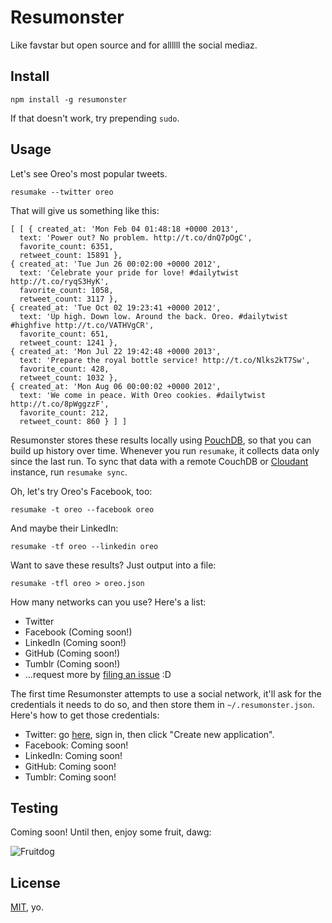 # Resumonster

Like favstar but open source and for allllll the social mediaz.

## Install

    npm install -g resumonster

If that doesn't work, try prepending `sudo`.

## Usage

Let's see Oreo's most popular tweets.

    resumake --twitter oreo

That will give us something like this:

    [ [ { created_at: 'Mon Feb 04 01:48:18 +0000 2013',
      text: 'Power out? No problem. http://t.co/dnQ7pOgC',
      favorite_count: 6351,
      retweet_count: 15891 },
    { created_at: 'Tue Jun 26 00:02:00 +0000 2012',
      text: 'Celebrate your pride for love! #dailytwist http://t.co/ryqS3HyK',
      favorite_count: 1058,
      retweet_count: 3117 },
    { created_at: 'Tue Oct 02 19:23:41 +0000 2012',
      text: 'Up high. Down low. Around the back. Oreo. #dailytwist #highfive http://t.co/VATHVgCR',
      favorite_count: 651,
      retweet_count: 1241 },
    { created_at: 'Mon Jul 22 19:42:48 +0000 2013',
      text: 'Prepare the royal bottle service! http://t.co/Nlks2kT7Sw',
      favorite_count: 428,
      retweet_count: 1032 },
    { created_at: 'Mon Aug 06 00:00:02 +0000 2012',
      text: 'We come in peace. With Oreo cookies. #dailytwist http://t.co/8pWggzzF',
      favorite_count: 212,
      retweet_count: 860 } ] ]

Resumonster stores these results locally using [PouchDB](http://pouchdb.com/), so that you can build up history over time. Whenever you run `resumake`, it collects data only since the last run. To sync that data with a remote CouchDB or [Cloudant](https://cloudant.com/) instance, run `resumake sync`.

Oh, let's try Oreo's Facebook, too:

    resumake -t oreo --facebook oreo

And maybe their LinkedIn:

    resumake -tf oreo --linkedin oreo

Want to save these results? Just output into a file:

    resumake -tfl oreo > oreo.json

How many networks can you use? Here's a list:

* Twitter
* Facebook (Coming soon!)
* LinkedIn (Coming soon!)
* GitHub (Coming soon!)
* Tumblr (Coming soon!)
* ...request more by [filing an issue]() :D

The first time Resumonster attempts to use a social network, it'll ask for the credentials it needs to do so, and then store them in `~/.resumonster.json`. Here's how to get those credentials:

* Twitter: go [here](https://dev.twitter.com/apps), sign in, then click "Create new application".
* Facebook: Coming soon!
* LinkedIn: Coming soon!
* GitHub: Coming soon!
* Tumblr: Coming soon!

## Testing

Coming soon! Until then, enjoy some fruit, dawg:

![Fruitdog](http://eggchair.maxthayer.org/img/fruit_dawg.jpg)

## License

[MIT](http://opensource.org/licenses/MIT), yo.